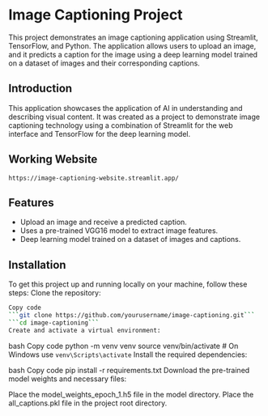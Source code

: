 # Image Captioning Project
This project demonstrates an image captioning application using Streamlit, TensorFlow, and Python. The application allows users to upload an image, and it predicts a caption for the image using a deep learning model trained on a dataset of images and their corresponding captions.

## Introduction
This application showcases the application of AI in understanding and describing visual content. It was created as a project to demonstrate image captioning technology using a combination of Streamlit for the web interface and TensorFlow for the deep learning model.

## Working Website
```
https://image-captioning-website.streamlit.app/
```
## Features
- Upload an image and receive a predicted caption.
- Uses a pre-trained VGG16 model to extract image features.
- Deep learning model trained on a dataset of images and captions.

## Installation
To get this project up and running locally on your machine, follow these steps:
Clone the repository:

```bash
Copy code
```git clone https://github.com/yourusername/image-captioning.git```
```cd image-captioning```
Create and activate a virtual environment:
```

bash
Copy code
python -m venv venv
source venv/bin/activate   # On Windows use `venv\Scripts\activate`
Install the required dependencies:

bash
Copy code
pip install -r requirements.txt
Download the pre-trained model weights and necessary files:

Place the model_weights_epoch_1.h5 file in the model directory.
Place the all_captions.pkl file in the project root directory.
